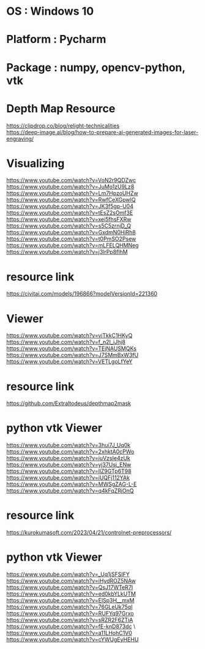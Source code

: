 # OS        : Windows 10
# Platform  : Pycharm 
# Package   : numpy, opencv-python, vtk
# Depth Map Resource 
https://clipdrop.co/blog/relight-technicalities  
https://deep-image.ai/blog/how-to-prepare-ai-generated-images-for-laser-engraving/ 
# Visualizing 
https://www.youtube.com/watch?v=VoN2r9QDZwc \
https://www.youtube.com/watch?v=JuMo1zU9Lz8 \
https://www.youtube.com/watch?v=Lm7HpzoUHZw \
https://www.youtube.com/watch?v=RwfCeXGpwIQ \
https://www.youtube.com/watch?v=JK3f5gp-U04 \
https://www.youtube.com/watch?v=tEsZ2sOmf3E \
https://www.youtube.com/watch?v=xei5fhsFXRw \
https://www.youtube.com/watch?v=s5C5zrnjD_Q \
https://www.youtube.com/watch?v=GxdmN0HiRh8 \
https://www.youtube.com/watch?v=t0PmSO2Psew \
https://www.youtube.com/watch?v=mLFELQHMNeg \
https://www.youtube.com/watch?v=j3lrPp8flhM 

# resource link 
https://civitai.com/models/196866?modelVersionId=221360

# Viewer 
https://www.youtube.com/watch?v=viTkkC1HKyQ \
https://www.youtube.com/watch?v=f_n2l_iJhj8 \
https://www.youtube.com/watch?v=TEjNAUSMQKs \
https://www.youtube.com/watch?v=J7SMmBxW3fU \
https://www.youtube.com/watch?v=VETLgoLfYeY

# resource link
https://github.com/Extraltodeus/depthmap2mask
# python vtk Viewer 
https://www.youtube.com/watch?v=3hui7J_Uq0k \
https://www.youtube.com/watch?v=2xhktA0cPWo \
https://www.youtube.com/watch?v=iuVzsIe4zUk \
https://www.youtube.com/watch?v=yj37Usj_ENw \
https://www.youtube.com/watch?v=llZ9GTp6T98 \
https://www.youtube.com/watch?v=iUQFj112YAk \
https://www.youtube.com/watch?v=MWSgZAG-L-E \
https://www.youtube.com/watch?v=q4kFqZRjOnQ 

# resource link
https://kurokumasoft.com/2023/04/21/controlnet-preprocessors/

# python vtk Viewer 
https://www.youtube.com/watch?v=_Uq1jSFSIFY \
https://www.youtube.com/watch?v=iHydROZ5NAw \
https://www.youtube.com/watch?v=QsJ17WTeR7I \
https://www.youtube.com/watch?v=ed0kbYLkUTM \
https://www.youtube.com/watch?v=ElSp3H__mxM \
https://www.youtube.com/watch?v=76GLeUk75qI \
https://www.youtube.com/watch?v=RUFYq97Grxo \
https://www.youtube.com/watch?v=sRZR2F6ZTiA \
https://www.youtube.com/watch?v=fE-knD873dc \ 
https://www.youtube.com/watch?v=a11LHohC1V0 \
https://www.youtube.com/watch?v=cYWUgEyHEHU 

